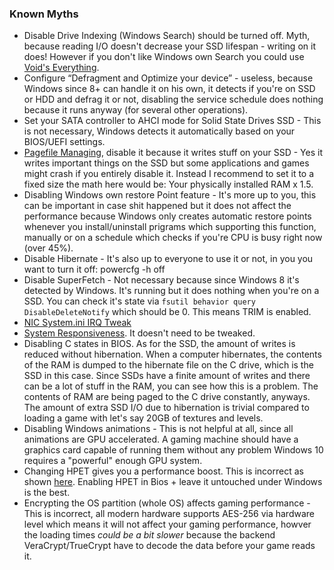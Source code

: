 ### Known Myths

* Disable Drive Indexing (Windows Search) should be turned off. Myth, because reading I/O doesn't decrease your SSD lifespan - writing on it does! However if you don't like Windows own Search you could use [Void's Everything](https://www.voidtools.com/downloads/). 
* Configure “Defragment and Optimize your device” - useless, because Windows since 8+ can handle it on his own, it detects if you're on SSD or HDD and defrag it or not, disabling the service schedule does nothing because it runs anyway (for several other operations).  
* Set your SATA controller to AHCI mode for Solid State Drives SSD - This is not necessary, Windows detects it automatically based on your BIOS/UEFI settings. 
* [Pagefile Managing](https://www.onmsft.com/news/microsoft-educates-insiders-windows-10-handles-memory), disable it because it writes stuff on your SSD - Yes it writes important things on the SSD but some applications and games might crash if you entirely disable it. Instead I recommend to set it to a fixed size the math here would be: Your physically installed RAM x 1.5.
* Disabling Windows own restore Point feature - It's more up to you, this can be important in case shit happened but it does not affect the performance because Windows only creates automatic restore points whenever you install/uninstall prigrams which supporting this function, manually or on a schedule which checks if you're CPU is busy right now (over 45%). 
* Disable Hibernate - It's also up to everyone to use it or not, in you you want to turn it off: powercfg -h off
* Disable SuperFetch - Not necessary because since Windows 8 it's detected by Windows. It's running but it does nothing when you're on a SSD. You can check it's state via `fsutil behavior query DisableDeleteNotify` which should be 0. This means TRIM is enabled. 
* [NIC System.ini IRQ Tweak](https://www.speedguide.net/articles/systemini-irq-tweak-168)
* [System Responsiveness](https://msdn.microsoft.com/en-us/library/ms684247.aspx). It doesn't need to be tweaked.
* Disabling C states in BIOS. As for the SSD, the amount of writes is reduced without hibernation. When a computer hibernates, the contents of the RAM is dumped to the hibernate file on the C drive, which is the SSD in this case. Since SSDs have a finite amount of writes and there can be a lot of stuff in the RAM, you can see how this is a problem. The contents of RAM are being paged to the C drive constantly, anyways. The amount of extra SSD I/O due to hibernation is trivial compared to loading a game with let's say 20GB of textures and levels.
* Disabling Windows animations - This is not helpful at all, since all animations are GPU accelerated. A gaming machine should have a graphics card capable of running them without any problem Windows 10 requires a "powerful" enough GPU system.
* Changing HPET gives you a performance boost. This is incorrect as shown [here](https://www.anandtech.com/show/12678/a-timely-discovery-examining-amd-2nd-gen-ryzen-results). Enabling HPET in Bios + leave it untouched under Windows is the best. 
* Encrypting the OS partition (whole OS) affects gaming performance - This is incorrect, all modern hardware supports AES-256 via hardware level which means it will not affect your gaming performance, howver the loading times _could be a bit slower_ because the backend VeraCrypt/TrueCrypt have to decode the data before your game reads it. 
